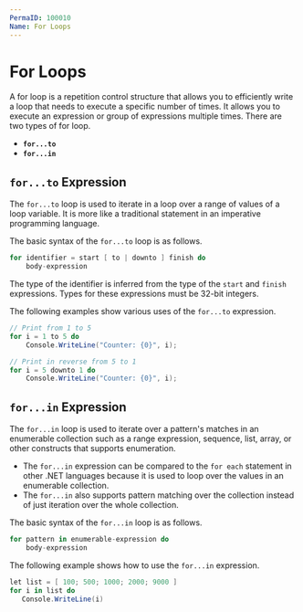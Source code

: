 ```yaml
---
PermaID: 100010
Name: For Loops
---
```


# For Loops

A for loop is a repetition control structure that allows you to efficiently write a loop that needs to execute a specific number of times. It allows you to execute an expression or group of expressions multiple times. There are two types of for loop.

 - **`for...to`** 
 - **`for...in`**
 
## `for...to` Expression

The `for...to` loop is used to iterate in a loop over a range of values of a loop variable. It is more like a traditional statement in an imperative programming language.

The basic syntax of the `for...to` loop is as follows.

```csharp
for identifier = start [ to | downto ] finish do
    body-expression
```

The type of the identifier is inferred from the type of the `start` and `finish` expressions. Types for these expressions must be 32-bit integers.

The following examples show various uses of the `for...to` expression.

```csharp
// Print from 1 to 5
for i = 1 to 5 do
    Console.WriteLine("Counter: {0}", i);

// Print in reverse from 5 to 1
for i = 5 downto 1 do
    Console.WriteLine("Counter: {0}", i);
```

## `for...in` Expression

The `for...in` loop is used to iterate over a pattern's matches in an enumerable collection such as a range expression, sequence, list, array, or other constructs that supports enumeration.

 - The `for...in` expression can be compared to the `for each` statement in other .NET languages because it is used to loop over the values in an enumerable collection. 
 - The `for...in` also supports pattern matching over the collection instead of just iteration over the whole collection.

The basic syntax of the `for...in` loop is as follows.

```csharp
for pattern in enumerable-expression do
    body-expression
```

The following example shows how to use the `for...in` expression.

```csharp
let list = [ 100; 500; 1000; 2000; 9000 ]
for i in list do
   Console.WriteLine(i)
```
